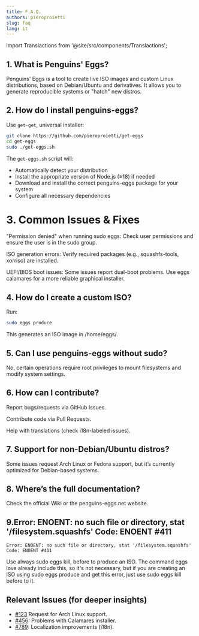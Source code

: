 ```yaml
---
title: F.A.Q.
authors: pieroproietti
slug: faq
lang: it
---
```

import Translactions from '@site/src/components/Translactions';

<Translactions />


## 1. What is Penguins' Eggs?
Penguins' Eggs is a tool to create live ISO images and custom Linux distributions, based on Debian/Ubuntu and derivatives. It allows you to generate reproducible systems or "hatch" new distros.

## 2. How do I install penguins-eggs?
Use `get-get`, universal installer:
```bash
git clone https://github.com/pieroproietti/get-eggs
cd get-eggs
sudo ./get-eggs.sh
```

The `get-eggs.sh` script will:
- Automatically detect your distribution
- Install the appropriate version of Node.js (≥18) if needed
- Download and install the correct penguins-eggs package for your system
- Configure all necessary dependencies


# 3. Common Issues & Fixes
"Permission denied" when running sudo eggs:
Check user permissions and ensure the user is in the sudo group.

ISO generation errors:
Verify required packages (e.g., squashfs-tools, xorriso) are installed.

UEFI/BIOS boot issues:
Some issues report dual-boot problems. Use eggs calamares for a more reliable graphical installer.

## 4. How do I create a custom ISO?
Run:

```sh
sudo eggs produce
```
This generates an ISO image in /home/eggs/.


## 5. Can I use penguins-eggs without sudo?
No, certain operations require root privileges to mount filesystems and modify system settings.

## 6. How can I contribute?
Report bugs/requests via GitHub Issues.

Contribute code via Pull Requests.

Help with translations (check i18n-labeled issues).

## 7. Support for non-Debian/Ubuntu distros?
Some issues request Arch Linux or Fedora support, but it’s currently optimized for Debian-based systems.

## 8. Where’s the full documentation?
Check the official Wiki or the penguins-eggs.net website.


## 9.Error: ENOENT: no such file or directory, stat '/filesystem.squashfs' Code: ENOENT #411
```
Error: ENOENT: no such file or directory, stat '/filesystem.squashfs' Code: ENOENT #411
```
Use always sudo eggs kill, before to produce an ISO. The command eggs love already include this, so it's not necessary, but if you are creating an ISO using sudo eggs produce and get this error, just use sudo eggs kill before to it.


## Relevant Issues (for deeper insights)

* [#123](https://github.com/pieroproietti/penguins-eggs/issues/123) Request for Arch Linux support.
* [#456](https://github.com/pieroproietti/penguins-eggs/issues/456): Problems with Calamares installer.
* [#789](https://github.com/pieroproietti/penguins-eggs/issues/789): Localization improvements (i18n).
